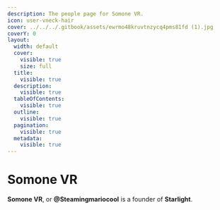 ```yaml
---
description: The people page for Somone VR.
icon: user-vneck-hair
cover: ../../../.gitbook/assets/ewrmo48kruvtnzycq4pms81fd (1).jpg
coverY: 0
layout:
  width: default
  cover:
    visible: true
    size: full
  title:
    visible: true
  description:
    visible: true
  tableOfContents:
    visible: true
  outline:
    visible: true
  pagination:
    visible: true
  metadata:
    visible: true
---
```


# Somone VR

**Somone VR**, or **@Steamingmariocool** is a founder of **Starlight**.
